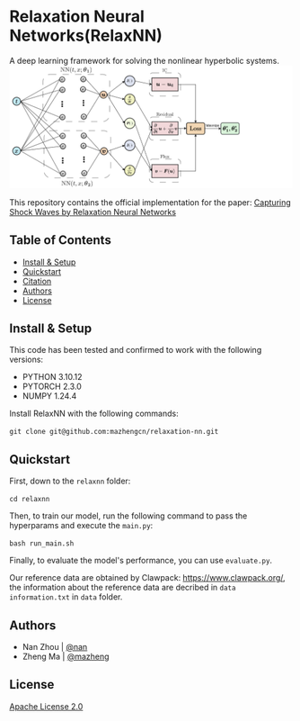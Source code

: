 
Relaxation Neural Networks(RelaxNN)
=============
A deep learning framework for solving the nonlinear hyperbolic systems.  
![image](https://github.com/mazhengcn/relaxation-nn/blob/main/fig/relaxation.png)

This repository contains the official implementation for the paper: [Capturing Shock Waves by Relaxation Neural Networks](https://arxiv.org/abs/2404.01163)

Table of Contents
-----------------

-   [Install & Setup](#install-&-setup)
-   [Quickstart](#quickstart)
-   [Citation](#citation)
-   [Authors](#authors)
-   [License](#license)


Install & Setup
---------------

This code has been tested and confirmed to work with the following versions:
* PYTHON 3.10.12
* PYTORCH 2.3.0
* NUMPY 1.24.4

Install RelaxNN with the following commands:

`git clone git@github.com:mazhengcn/relaxation-nn.git `

Quickstart
-----

First, down to the `relaxnn` folder:

`cd relaxnn`

Then, to train our model, run the following command to pass the hyperparams and execute the `main.py`:

`bash run_main.sh`

Finally, to evaluate the model's performance, you can use `evaluate.py`.

Our reference data are obtained by Clawpack: <https://www.clawpack.org/>, the information about the reference data are decribed in `data information.txt` in `data` folder.


Authors
-------

* Nan Zhou | [@nan](https://github.com/zhounan-sjtu)
* Zheng Ma | [@mazheng](https://github.com/mazhengcn)


License
-------

[Apache License 2.0](LICENSE)